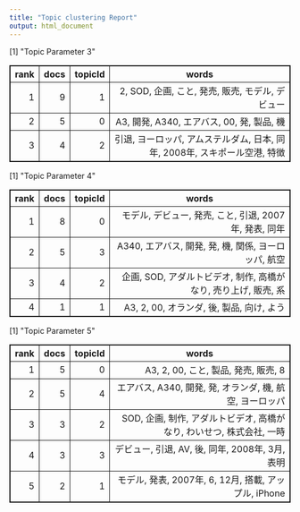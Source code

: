 ```yaml
---
title: "Topic clustering Report"
output: html_document
---
```







[1] "Topic Parameter 3"
<!-- html table generated in R 3.1.3 by xtable 1.7-4 package -->
<!-- Tue Jul  7 02:38:26 2015 -->
<table border=1>
<tr> <th> rank </th> <th> docs </th> <th> topicId </th> <th> words </th>  </tr>
  <tr> <td align="right">   1 </td> <td align="right">   9 </td> <td align="right">   1 </td> <td> 2, SOD, 企画, こと, 発売, 販売, モデル, デビュー </td> </tr>
  <tr> <td align="right">   2 </td> <td align="right">   5 </td> <td align="right">   0 </td> <td> A3, 開発, A340, エアバス, 00, 発, 製品, 機 </td> </tr>
  <tr> <td align="right">   3 </td> <td align="right">   4 </td> <td align="right">   2 </td> <td> 引退, ヨーロッパ, アムステルダム, 日本, 同年, 2008年, スキポール空港, 特徴 </td> </tr>
   </table>
[1] "Topic Parameter 4"
<!-- html table generated in R 3.1.3 by xtable 1.7-4 package -->
<!-- Tue Jul  7 02:38:26 2015 -->
<table border=1>
<tr> <th> rank </th> <th> docs </th> <th> topicId </th> <th> words </th>  </tr>
  <tr> <td align="right">   1 </td> <td align="right">   8 </td> <td align="right">   0 </td> <td> モデル, デビュー, 発売, こと, 引退, 2007年, 発表, 同年 </td> </tr>
  <tr> <td align="right">   2 </td> <td align="right">   5 </td> <td align="right">   3 </td> <td> A340, エアバス, 開発, 発, 機, 関係, ヨーロッパ, 航空 </td> </tr>
  <tr> <td align="right">   3 </td> <td align="right">   4 </td> <td align="right">   2 </td> <td> 企画, SOD, アダルトビデオ, 制作, 高橋がなり, 売り上げ, 販売, 系 </td> </tr>
  <tr> <td align="right">   4 </td> <td align="right">   1 </td> <td align="right">   1 </td> <td> A3, 2, 00, オランダ, 後, 製品, 向け, よう </td> </tr>
   </table>
[1] "Topic Parameter 5"
<!-- html table generated in R 3.1.3 by xtable 1.7-4 package -->
<!-- Tue Jul  7 02:38:26 2015 -->
<table border=1>
<tr> <th> rank </th> <th> docs </th> <th> topicId </th> <th> words </th>  </tr>
  <tr> <td align="right">   1 </td> <td align="right">   5 </td> <td align="right">   0 </td> <td> A3, 2, 00, こと, 製品, 発売, 販売, 8 </td> </tr>
  <tr> <td align="right">   2 </td> <td align="right">   5 </td> <td align="right">   4 </td> <td> エアバス, A340, 開発, 発, オランダ, 機, 航空, ヨーロッパ </td> </tr>
  <tr> <td align="right">   3 </td> <td align="right">   3 </td> <td align="right">   2 </td> <td> SOD, 企画, 制作, アダルトビデオ, 高橋がなり, わいせつ, 株式会社, 一時 </td> </tr>
  <tr> <td align="right">   4 </td> <td align="right">   3 </td> <td align="right">   3 </td> <td> デビュー, 引退, AV, 後, 同年, 2008年, 3月, 表明 </td> </tr>
  <tr> <td align="right">   5 </td> <td align="right">   2 </td> <td align="right">   1 </td> <td> モデル, 発表, 2007年, 6, 12月, 搭載, アップル, iPhone </td> </tr>
   </table>
<style type="text/css"> table {border-collapse: collapse;} table,td,th{ border:solid 1px; } td{text-align:right} th{text-align:center} </style>
